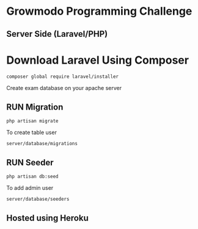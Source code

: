 <h1>Growmodo Programming Challenge</h1>
<h2>Server Side (Laravel/PHP)</h2>

<h1>Download Laravel Using Composer</h1>
<code>composer global require laravel/installer</code>

<p>Create exam database on your apache server</p>

<h2>RUN Migration</h2>
<code>php artisan migrate</code>
<p>To create table user</p>
<code>server/database/migrations</code>

<h2>RUN Seeder</h2>
<code>php artisan db:seed</code>
<p>To add admin user</p>
<code>server/database/seeders</code>

<h2>Hosted using Heroku</h2>